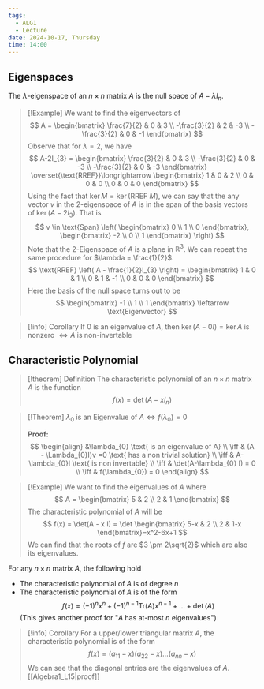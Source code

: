 ```yaml
---
tags:
  - ALG1
  - Lecture
date: 2024-10-17, Thursday
time: 14:00
---
```

## Eigenspaces

The $\lambda$-eigenspace of an $n \times n$ matrix $A$ is the null space of $A - \lambda I_{n}$.

>[!Example]
> We want to find the eigenvectors of
> $$
> A = 
> \begin{bmatrix}
> \frac{7}{2} & 0 & 3 \\
> -\frac{3}{2} & 2 & -3 \\
> -\frac{3}{2} & 0 & -1
> \end{bmatrix}
> $$
> Observe that for $\lambda = 2$, we have
> $$
> A-2I_{3} = 
> \begin{bmatrix}
> \frac{3}{2} & 0 & 3 \\
> -\frac{3}{2} & 0 & -3 \\
> -\frac{3}{2} & 0 & -3
> \end{bmatrix}
> \overset{\text{RREF}}\longrightarrow
> \begin{bmatrix}
> 1 & 0 & 2 \\
> 0 & 0 & 0 \\
  0 & 0 & 0
> \end{bmatrix}
> $$
> Using the fact that $\ker M = \ker (\text{RREF} \ M)$, we can say that the any vector $v$ in the 2-eigenspace of $A$ is in the span of the basis vectors of $\ker (A-2I_{3})$. That is
> $$
> v \in \text{Span} \left(
> \begin{bmatrix}
> 0 \\
> 1 \\
> 0
> \end{bmatrix},
> \begin{bmatrix}
> -2 \\
> 0 \\
> 1
> \end{bmatrix}
> \right)
> $$
> Note that the $2$-Eigenspace of $A$ is a plane in $\mathbb{R}^3$.
> We can repeat the same procedure for $\lambda = \frac{1}{2}$.
> $$
> \text{RREF} \left( A - \frac{1}{2}I_{3} \right) =
> \begin{bmatrix}
> 1 & 0 & 1 \\
> 0 & 1 & -1 \\
> 0 & 0 & 0
> \end{bmatrix}
> $$
> Here the basis of the null space turns out to be 
> $$
> \begin{bmatrix}
> -1 \\
> 1 \\
> 1
> \end{bmatrix}
> \leftarrow
> \text{Eigenvector}
> $$

 >[!info] Corollary
 >If $0$ is an eigenvalue of $A$, then $\ker (A-0I) = \ker{A}$ is nonzero $\iff A$ is non-invertable

## Characteristic Polynomial

>[!theorem] Definition
>The characteristic polynomial of an $n \times n$ matrix $A$ is the function
>$$
> f(x) = \det(A-xI_{n})
>$$

>[!Theorem]
> $\lambda_{0}$ is an Eigenvalue of $A \iff f(\lambda_{0}) = 0$
> 
> **Proof:**
>  $$
> \begin{align}
> &\lambda_{0} \text{ is an eigenvalue of A} \\
\iff & (A - \Lambda_{0}I)v =0 \text{ has a non trivial solution} \\
\iff & A-\lambda_{0}I \text{ is non invertable} \\
\iff & \det(A-\lambda_{0} I) = 0 \\
\iff & f(\lambda_{0}) = 0
> \end{align}
> $$

>[!Example]
>We want to find the eigenvalues of $A$ where
>$$
>A = \begin{bmatrix}
> 5 & 2 \\
> 2 & 1
> \end{bmatrix}
> $$
> The characteristic polynomial of $A$ will be
> $$
> f(x) = \det(A - x I) = \det
> \begin{bmatrix}
> 5-x & 2 \\
> 2 & 1-x
> \end{bmatrix}=x^2-6x+1
> $$
> We can find that the roots of $f$ are $3 \pm 2\sqrt{2}$ which are also its eigenvalues.

For any $n \times n$ matrix $A$, the following hold
- The characteristic polynomial of $A$ is of degree $n$
- The characteristic polynomial of $A$ is of the form $$
f(x) = (-1)^nx^n + (-1)^{n-1}\mathrm{Tr}(A)x^{n-1}+\dots+\det(A)
$$ (This gives another proof for "$A$ has at-most $n$ eigenvalues")

>[!info] Corollary
> For a upper/lower triangular matrix $A$, the characteristic polynomial is of the form
> $$
> f(x) = (a_{11}-x)(a_{22}-x)\dots(a_{nn} - x)
> $$
> We can see that the diagonal entries are the eigenvalues of $A$. [[Algebra1_L15|proof]]
